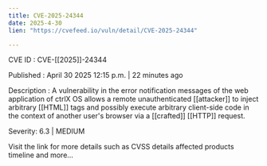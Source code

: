```yaml
---
title: CVE-2025-24344
date: 2025-4-30
lien: "https://cvefeed.io/vuln/detail/CVE-2025-24344"

---
```


CVE ID : CVE-[[2025]]-24344

Published :  April 30
2025
12:15 p.m. | 22 minutes ago

Description : A vulnerability in the error notification messages of the web application of ctrlX OS allows a remote unauthenticated  [[attacker]] to inject arbitrary  [[HTML]] tags and
possibly
execute arbitrary client-side code in the context of another user's browser via a  [[crafted]]  [[HTTP]] request.

Severity: 6.3 | MEDIUM

Visit the link for more details
such as CVSS details
affected products
timeline
and more...
